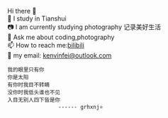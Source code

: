 Hi there 👋  
🔭 I study in Tianshui  
📷 I am currently studying photography 记录美好生活  
💬 Ask me about coding,photography  
📫 How to reach me:[bilibili](https://space.bilibili.com/158712275)  
🌈 my email: <kenvinfei@outlook.com>

```
我的眼里只有你
你是太阳
有你时我目不转睛
没你时我低头谁也不见
入目无别人四下皆是你
                ------ grhxnj⭐
```
